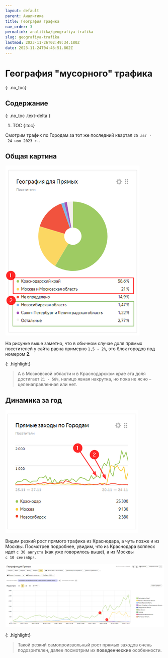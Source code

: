 ```yaml
---
layout: default
parent: Аналитика
title: География трафика
nav_order: 3
permalink: analitika/geografiya-trafika
slug: geografiya-trafika
lastmod: 2023-11-26T02:49:34.180Z
date: 2023-11-24T04:46:51.862Z
---
```




# География "мусорного" трафика
{: .no_toc}

## Содержание
{: .no_toc .text-delta }

1. TOC
{:toc}

Смотрим трафик по Городам за тот же последний квартал `25 авг - 24 ноя 2023 г.`.

## Общая картина

![](/assets/images/2023-11-24%2017_07_51-Window.png)

На рисунке выше заметно, что в обычном случае доля прямых посетителей у сайта равна примерно `1,5 - 2%`, это блок городов под номером **2**.

{: .highlight}
> А в Московской области и в Краснодарском крае эта доля достигает `21 - 58%`, налицо явная накрутка, но пока не ясно &ndash; целенаправленная или нет.

## Динамика за год

![](/assets/images/2023-11-24%2017_20_36-Window.png)

Видим резкий рост прямого трафика из Краснодара, а чуть позже и из Москвы. Посмотрев подробнее, увидим, что из Краснодара всплеск идет `с 30 августа` (как уже говорилось выше), а из Москвы `c 10 сентября`.

![](/assets/images/2023-11-24%2017_24_20-Window.png)

{: .highlight}
> Такой резкий самопроизвольный рост прямых заходов очень подозрителен, далее посмотрим их **поведенческие** особенности.
